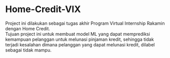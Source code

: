 # Home-Credit-VIX
Project ini dilakukan sebagai tugas akhir Program Virtual Internship Rakamin dengan Home Credit.<br>
Tujuan project ini untuk membuat model ML yang dapat memprediksi kemampuan pelanggan untuk melunasi pinjaman kredit, sehingga tidak terjadi kesalahan dimana pelanggan yang dapat melunasi kredit, dilabel sebagai tidak mampu.
